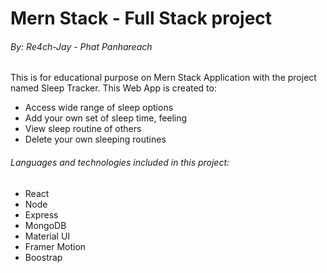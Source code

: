 # Mern Stack - Full Stack project 

###### By: Re4ch-Jay - Phat Panhareach

This is for educational purpose on Mern Stack Application with the project named Sleep Tracker. This Web App is created to:

- Access wide range of sleep options
- Add your own set of sleep time, feeling
- View sleep routine of others
- Delete your own sleeping routines

###### Languages and technologies included in this project: 
- React
- Node 
- Express
- MongoDB
- Material UI
- Framer Motion
- Boostrap
